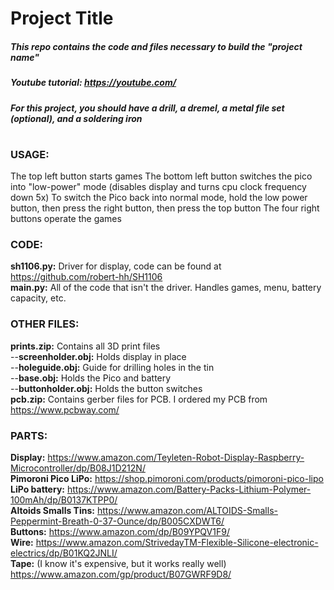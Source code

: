 # **Project Title**
##### This repo contains the code and files necessary to build the "***project name***" <br/>
##### Youtube tutorial: https://youtube.com/ <br/>
##### For this project, you should have a drill, a dremel, a metal file set (optional), and a soldering iron <br/>
#

### **USAGE:**<br/>
The top left button starts games
The bottom left button switches the pico into "low-power" mode (disables display and turns cpu clock frequency down 5x)
To switch the Pico back into normal mode, hold the low power button, then press the right button, then press the top button
The four right buttons operate the games

### **CODE:**<br/>
**sh1106.py:** Driver for display, code can be found at https://github.com/robert-hh/SH1106 <br/>
**main.py:** All of the code that isn't the driver. Handles games, menu, battery capacity, etc. <br/>

### **OTHER FILES:** <br/>
**prints.zip:** Contains all 3D print files <br/>
--**screenholder.obj:** Holds display in place <br/>
--**holeguide.obj:** Guide for drilling holes in the tin <br/>
--**base.obj:** Holds the Pico and battery <br/>
--**buttonholder.obj:** Holds the button switches <br/>
**pcb.zip:** Contains gerber files for PCB. I ordered my PCB from https://www.pcbway.com/ <br/>

### **PARTS:** <br/>
**Display:** https://www.amazon.com/Teyleten-Robot-Display-Raspberry-Microcontroller/dp/B08J1D212N/ <br/>
**Pimoroni Pico LiPo:** https://shop.pimoroni.com/products/pimoroni-pico-lipo <br/>
**LiPo battery:** https://www.amazon.com/Battery-Packs-Lithium-Polymer-100mAh/dp/B0137KTPP0/ <br/>
**Altoids Smalls Tins:** https://www.amazon.com/ALTOIDS-Smalls-Peppermint-Breath-0-37-Ounce/dp/B005CXDWT6/ <br/>
**Buttons:** https://www.amazon.com/dp/B09YPQV1F9/ <br/>
**Wire:** https://www.amazon.com/StrivedayTM-Flexible-Silicone-electronic-electrics/dp/B01KQ2JNLI/ <br/>
**Tape:** (I know it's expensive, but it works really well) https://www.amazon.com/gp/product/B07GWRF9D8/ <br/>
